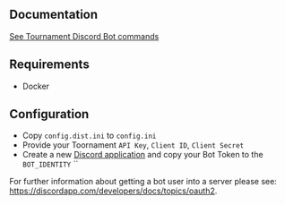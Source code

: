 ## Documentation
[See Tournament Discord Bot commands](https://docs.google.com/document/d/1YAG8q635DSeRuDgBeu2qCAeQKf4nNzFANp_poy2CdbA/edit?usp=sharing)

## Requirements
- Docker

## Configuration

- Copy `config.dist.ini` to `config.ini`
- Provide your Toornament `API Key`, `Client ID`, `Client Secret`
- Create a new [Discord application](https://discordapp.com/developers/applications) and copy your Bot Token to the `BOT_IDENTITY`
``

For further information about getting a bot user into a server please see: https://discordapp.com/developers/docs/topics/oauth2.
